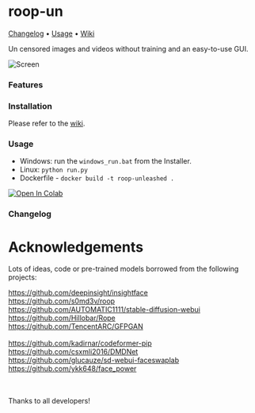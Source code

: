 # roop-un

[Changelog](#changelog) • [Usage](#usage) • [Wiki](https://github.com/ravindergandhi/roop-un/wiki)


Un censored images and videos without training and an easy-to-use GUI.


![Screen](https://github.com/ravindergandhi/roop-un/assets/131583554/6ee6860d-efbe-4337-8c62-a67598863637)

### Features

### Installation

Please refer to the [wiki](https://github.com/ravindergandhi/roop-un/wiki).




### Usage

- Windows: run the `windows_run.bat` from the Installer.
- Linux: `python run.py`
- Dockerfile - `docker build -t roop-unleashed .`

<a target="_blank" href="https://colab.research.google.com/github/C0untFloyd/roop-unleashed/blob/main/roop-unleashed.ipynb">
  <img src="https://colab.research.google.com/assets/colab-badge.svg" alt="Open In Colab"/>
</a>






### Changelog


# Acknowledgements

Lots of ideas, code or pre-trained models borrowed from the following projects:

https://github.com/deepinsight/insightface<br />
https://github.com/s0md3v/roop<br />
https://github.com/AUTOMATIC1111/stable-diffusion-webui<br /> 
https://github.com/Hillobar/Rope<br />
https://github.com/TencentARC/GFPGAN<br />   
https://github.com/kadirnar/codeformer-pip<br />
https://github.com/csxmli2016/DMDNet<br />
https://github.com/glucauze/sd-webui-faceswaplab<br />
https://github.com/ykk648/face_power<br />

<br />
<br />
Thanks to all developers!

